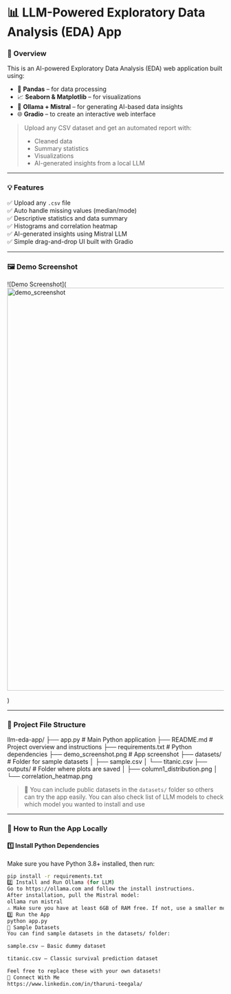 # 📊 LLM-Powered Exploratory Data Analysis (EDA) App

### 🚀 Overview

This is an AI-powered Exploratory Data Analysis (EDA) web application built using:

- 🐼 **Pandas** – for data processing
- 📈 **Seaborn & Matplotlib** – for visualizations
- 🤖 **Ollama + Mistral** – for generating AI-based data insights
- 🌐 **Gradio** – to create an interactive web interface
  

> Upload any CSV dataset and get an automated report with:
> - Cleaned data
> - Summary statistics
> - Visualizations
> - AI-generated insights from a local LLM

---

### 💡 Features

✅ Upload any `.csv` file  
✅ Auto handle missing values (median/mode)  
✅ Descriptive statistics and data summary  
✅ Histograms and correlation heatmap  
✅ AI-generated insights using Mistral LLM  
✅ Simple drag-and-drop UI built with Gradio  

---

### 🖼️ Demo Screenshot

![Demo Screenshot](<img width="1909" height="935" alt="demo_screenshot" src="https://github.com/user-attachments/assets/2f1427f5-cab0-40b7-ab8d-abe9ee237497" />
>
)

---

### 📁 Project File Structure
llm-eda-app/
├── app.py # Main Python application
├── README.md # Project overview and instructions
├── requirements.txt # Python dependencies
├── demo_screenshot.png # App screenshot
├── datasets/ # Folder for sample datasets
│ ├── sample.csv
│ └── titanic.csv
├── outputs/ # Folder where plots are saved
│ ├── column1_distribution.png
│ └── correlation_heatmap.png

> 🧠 You can include public datasets in the `datasets/` folder so others can try the app easily.
> You can also check list of LLM models to check which model you wanted to install and use

---

### 🔧 How to Run the App Locally

#### 1️⃣ Install Python Dependencies

Make sure you have Python 3.8+ installed, then run:

```bash
pip install -r requirements.txt
2️⃣ Install and Run Ollama (for LLM)
Go to https://ollama.com and follow the install instructions.
After installation, pull the Mistral model:
ollama run mistral
⚠️ Make sure you have at least 6GB of RAM free. If not, use a smaller model like llama2:7b.
3️⃣ Run the App
python app.py
📁 Sample Datasets
You can find sample datasets in the datasets/ folder:

sample.csv – Basic dummy dataset

titanic.csv – Classic survival prediction dataset

Feel free to replace these with your own datasets!
🤝 Connect With Me
https://www.linkedin.com/in/tharuni-teegala/


